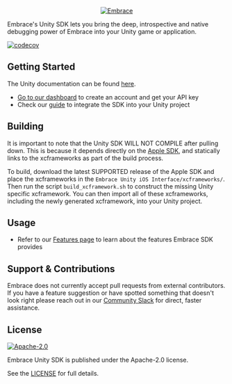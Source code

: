 <p align="center">
  <a href="https://embrace.io/?utm_source=github&utm_medium=logo" target="_blank">
    <picture>
      <source srcset="https://embrace.io/docs/images/embrace_logo_white-text_transparent-bg_400x200.svg" media="(prefers-color-scheme: dark)" />
      <source srcset="https://embrace.io/docs/images/embrace_logo_black-text_transparent-bg_400x200.svg" media="(prefers-color-scheme: light), (prefers-color-scheme: no-preference)" />
      <img src="https://embrace.io/docs/images/embrace_logo_black-text_transparent-bg_400x200.svg" alt="Embrace">
    </picture>
  </a>
</p>

Embrace's Unity SDK lets you bring the deep, introspective and native debugging power of Embrace into your Unity game or application.

[![codecov](https://codecov.io/gh/embrace-io/embrace-unity-sdk-internal/graph/badge.svg?token=1g3DrYjacn)](https://codecov.io/gh/embrace-io/embrace-unity-sdk-internal)

## Getting Started
The Unity documentation can be found [here](https://embrace.io/docs/unity/).

- [Go to our dashboard](https://dash.embrace.io/signup/) to create an account and get your API key
- Check our [guide](https://embrace.io/docs/unity/integration/) to integrate the SDK into your Unity project

## Building
It is important to note that the Unity SDK WILL NOT COMPILE after pulling down. This is because it depends directly on the [Apple SDK](https://github.com/embrace-io/embrace-apple-sdk), and statically links to the xcframeworks as part of the build process.

To build, download the latest SUPPORTED release of the Apple SDK and place the xcframeworks in the `Embrace Unity iOS Interface/xcframeworks/`. Then run the script `build_xcframework.sh` to construct the missing Unity specific xcframework. You can then import all of these xcframeworks, including the newly generated xcframework, into your Unity project.

## Usage

- Refer to our [Features page](https://embrace.io/docs/unity/features/) to learn about the features Embrace SDK provides

## Support & Contributions
Embrace does not currently accept pull requests from external contributors. If you have a feature suggestion or have spotted something that doesn't look right please reach out in our [Community Slack](https://join.slack.com/t/embraceio-community/shared_invite/zt-ywr4jhzp-DLROX0ndN9a0soHMf6Ksow) for direct, faster assistance.

## License

[![Apache-2.0](https://img.shields.io/badge/license-Apache--2.0-orange)](./LICENSE.txt)

Embrace Unity SDK is published under the Apache-2.0 license.

See the [LICENSE](https://github.com/embrace-io/embrace-unity-sdk/blob/main/LICENSE.txt) 
for full details.
